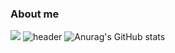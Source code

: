 ### About me
<img src="https://img.shields.io/badge/Python-3766AB?style=flat-square&logo=Python&logoColor=white"/></a>
![header](https://capsule-render.vercel.app/api?type=Waving&color=auto&height=30&section=header&text=JAEIN'S%20github!&fontSize=50)
![Anurag's GitHub stats](https://github-readme-stats.vercel.app/api?username=simjaein&show_icons=true&theme=radical)

